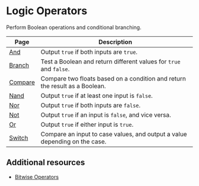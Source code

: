 # Logic Operators

Perform Boolean operations and conditional branching.

| **Page** | **Description** |
| --- | --- |
| [And](Operator-LogicAnd.md) | Output `true` if both inputs are `true`. |
| [Branch](Operator-Branch.md) | Test a Boolean and return different values for `true` and `false`. |
| [Compare](Operator-Compare.md) | Compare two floats based on a condition and return the result as a Boolean. |
| [Nand](Operator-LogicNand.md) | Output `true` if at least one input is `false`. |
| [Nor](Operator-LogicNor.md) | Output `true` if both inputs are `false`. |
| [Not](Operator-LogicNot.md) | Output `true` if an input is `false`, and vice versa. |
| [Or](Operator-LogicOr.md) | Output `true` if either input is `true`. |
| [Switch](Operator-Switch.md) | Compare an input to case values, and output a value depending on the case. |

## Additional resources

- [Bitwise Operators](Bitwise.md)

